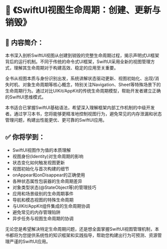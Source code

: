 # 📘 《SwiftUI视图生命周期：创建、更新与销毁》

## 📖 内容简介：

本书深入剖析SwiftUI视图从创建到销毁的完整生命周期过程，揭示声明式UI框架背后的运行机制。不同于传统的命令式UI框架，SwiftUI采用全新的视图管理方式，理解其生命周期对于构建高效、稳定的应用至关重要。

全书从视图本质与身份识别出发，系统讲解状态驱动更新、视图初始化、出现/消失时机、对象生命周期等核心概念，特别关注Navigation、Sheet等特殊场景下的生命周期行为。通过对比UIKit/AppKit的传统生命周期模型，帮助开发者建立正确的SwiftUI思维模式。

本书适合已掌握SwiftUI基础语法，希望深入理解框架内部工作机制的中级开发者。通过学习本书，您将能够更精准地控制视图行为，避免常见的内存泄漏和状态管理问题，构建出性能更优、更可靠的SwiftUI应用。

## ✅ 你将学到：
- SwiftUI视图作为值的本质理解
- 视图身份(Identity)对生命周期的影响
- 状态变化如何触发视图更新
- 视图初始化与首次构建的细节
- onAppear和onDisappear的正确使用
- 各种状态属性包装器的生命周期差异
- 对象类型状态(@StateObject等)的管理技巧
- 应用和场景级别的生命周期事件
- 导航和模态视图的特殊生命周期
- 与UIKit/AppKit组件集成的生命周期协调
- 避免常见的内存管理陷阱
- 异步任务与视图生命周期的协调

无论您是希望解决特定生命周期问题，还是想全面掌握SwiftUI视图管理机制，本书都将为您提供系统性的知识框架和实践指导，帮助您构建出行为可预测、资源管理严谨的SwiftUI应用。